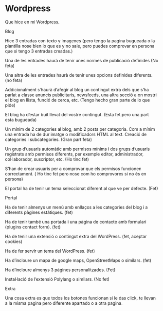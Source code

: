 # Wordpress

Que hice en mi Wordpress.

Blog


Hice 3 entradas con texto y imagenes (pero tengo la pagina bugueada o la plantilla nose bien lo que es y no sale, pero puedes comprovar en persona que si tengo 3 entradas creadas.)

Una de les entrades haurà de tenir unes normes de publicació definides (No feta)

Una altra de les entrades haurà de tenir unes opcions definides diferents. (no feta)

Addicionalment s’haurà d’afegir al blog un contingut extra dels que s’ha parlat a classe anuncis publicitaris, newsfeeds, una altra secció a on mostri el blog en llista, funció de cerca, etc. (Tengo hecho gran parte de lo que pide) 

El blog ha d’estar buit llevat del vostre contingut. (Esta fet pero una part esta bugueada)

Un mínim de 2 categories al blog, amb 2 posts per categoria. Com a mínim una entrada ha de dur imatge o modificadors HTML al text. Creació de categories i subcategories. (Gran part feta)

Un grup d’usuaris automàtic amb permisos mínims i dos grups d’usuaris registrats amb permisos diferents, per exemple editor, administrador, col·laborador, suscriptor, etc. (Ho tinc fet)

S’han de crear usuaris per a comprovar que els permisos funcionen correctament. ( Ho tinc fet pero nose com ho comprovores si no és en persona)

El portal ha de tenir un tema seleccionat diferent al que ve per defecte. (Fet)


Portal

Ha de tenir almenys un menú amb enllaços a les categories del blog i a diferents pàgines estàtiques. (fet)

Ha de tenir també una portada i una pàgina de contacte amb formulari (plugins contact form). (fet)

Ha de tenir una extensió o contingut extra del WordPress. (fet, aceptar cookies)

Ha de fer servir un tema del WordPress. (fet)

Ha d’incloure un mapa de google maps, OpenStreetMaps o similars. (fet)

Ha d’incloure almenys 3 pàgines personalitzades. (Fet)

Instal·lació de l’extensió Polylang o similars. (No fet)


Extra

Una cosa extra es que todos los botones funcionan si le das click, te llevan a la misma pagina pero diferente apartado o a otra pagina.
